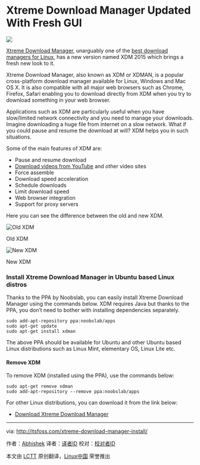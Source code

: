 Xtreme Download Manager Updated With Fresh GUI
================================================================================
![](http://itsfoss.itsfoss.netdna-cdn.com/wp-content/uploads/2015/08/Xtreme-Download-Manager-Linux.jpg)

[Xtreme Download Manager][1], unarguably one of the [best download managers for Linux][2], has a new version named XDM 2015 which brings a fresh new look to it.

Xtreme Download Manager, also known as XDM or XDMAN, is a popular cross-platform download manager available for Linux, Windows and Mac OS X. It is also compatible with all major web browsers such as Chrome, Firefox, Safari enabling you to download directly from XDM when you try to download something in your web browser.

Applications such as XDM are particularly useful when you have slow/limited network connectivity and you need to manage your downloads. Imagine downloading a huge file from internet on a slow network. What if you could pause and resume the download at will? XDM helps you in such situations.

Some of the main features of XDM are:

- Pause and resume download
- [Download videos from YouTube][3] and other video sites
- Force assemble
- Download speed acceleration
- Schedule downloads
- Limit download speed
- Web browser integration
- Support for proxy servers

Here you can see the difference between the old and new XDM.

![Old XDM](http://itsfoss.itsfoss.netdna-cdn.com/wp-content/uploads/2015/08/Xtreme-Download-Manager-700x400_c.jpg)

Old XDM

![New XDM](http://itsfoss.itsfoss.netdna-cdn.com/wp-content/uploads/2015/08/Xtreme_Download_Manager.png)

New XDM

### Install Xtreme Download Manager in Ubuntu based Linux distros ###

Thanks to the PPA by Noobslab, you can easily install Xtreme Download Manager using the commands below. XDM requires Java but thanks to the PPA, you don’t need to bother with installing dependencies separately.

    sudo add-apt-repository ppa:noobslab/apps
    sudo apt-get update
    sudo apt-get install xdman

The above PPA should be available for Ubuntu and other Ubuntu based Linux distributions such as Linux Mint, elementary OS, Linux Lite etc.

#### Remove XDM ####

To remove XDM (installed using the PPA), use the commands below:

    sudo apt-get remove xdman
    sudo add-apt-repository --remove ppa:noobslab/apps

For other Linux distributions, you can download it from the link below:

- [Download Xtreme Download Manager][4]

--------------------------------------------------------------------------------

via: http://itsfoss.com/xtreme-download-manager-install/

作者：[Abhishek][a]
译者：[译者ID](https://github.com/译者ID)
校对：[校对者ID](https://github.com/校对者ID)

本文由 [LCTT](https://github.com/LCTT/TranslateProject) 原创翻译，[Linux中国](https://linux.cn/) 荣誉推出

[a]:http://itsfoss.com/author/abhishek/
[1]:http://xdman.sourceforge.net/
[2]:http://itsfoss.com/4-best-download-managers-for-linux/
[3]:http://itsfoss.com/download-youtube-videos-ubuntu/
[4]:http://xdman.sourceforge.net/download.html